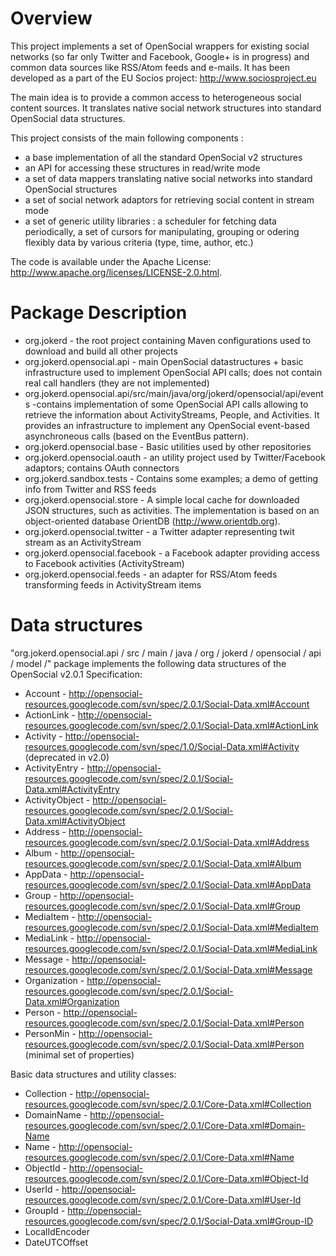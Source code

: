 Overview
=========

This project implements a set of OpenSocial wrappers for existing social
networks (so far only Twitter and Facebook, Google+ is in progress) and common data sources like 
RSS/Atom feeds and e-mails. It has been developed as a part of the EU Socios project: http://www.sociosproject.eu

The main idea is to provide a common access to heterogeneous social
content sources. It translates native social network structures into
standard OpenSocial data structures.

This project consists of the main following components :

- a base implementation of all the standard OpenSocial v2 structures
- an API for accessing these structures in read/write mode
- a set of data mappers translating native social networks into standard
OpenSocial structures
- a set of social network adaptors for retrieving social content in
stream mode
- a set of generic utility libraries : a scheduler for fetching data
periodically, a set of cursors for manipulating, grouping or odering
flexibly data by various criteria (type, time, author, etc.)

The code is available under the Apache License: http://www.apache.org/licenses/LICENSE-2.0.html.

Package Description
=====================
* org.jokerd - the root project containing Maven configurations used
to download and build all other projects
* org.jokerd.opensocial.api - main OpenSocial datastructures + basic
infrastructure used to implement OpenSocial API calls; does not
contain real call handlers (they are not implemented)
* org.jokerd.opensocial.api/src/main/java/org/jokerd/opensocial/api/events -contains implementation of some OpenSocial API calls allowing to retrieve the information about ActivityStreams, People, and Activities. It provides an infrastructure to implement any OpenSocial event-based asynchroneous calls (based on the EventBus pattern).
* org.jokerd.opensocial.base - Basic utilities used by other repositories
* org.jokerd.opensocial.oauth - an utility project used by
Twitter/Facebook adaptors; contains OAuth connectors
* org.jokerd.sandbox.tests - Contains some examples; a demo of getting
info from Twitter and RSS feeds
* org.jokerd.opensocial.store - A simple local cache for downloaded
JSON structures, such as activities. The implementation is based on an
object-oriented database OrientDB (http://www.orientdb.org).
* org.jokerd.opensocial.twitter - a Twitter adapter representing twit
stream as an ActivityStream
* org.jokerd.opensocial.facebook - a Facebook adapter providing access
to Facebook activities (ActivityStream)
* org.jokerd.opensocial.feeds - an adapter for RSS/Atom feeds
transforming feeds in ActivityStream items

Data structures
==============
"org.jokerd.opensocial.api / src / main / java / org / jokerd /
opensocial / api / model /"  package implements the following
data structures of the OpenSocial v2.0.1 Specification:
* Account - http://opensocial-resources.googlecode.com/svn/spec/2.0.1/Social-Data.xml#Account
* ActionLink - http://opensocial-resources.googlecode.com/svn/spec/2.0.1/Social-Data.xml#ActionLink
* Activity - http://opensocial-resources.googlecode.com/svn/spec/1.0/Social-Data.xml#Activity
(deprecated in v2.0)
* ActivityEntry -
http://opensocial-resources.googlecode.com/svn/spec/2.0.1/Social-Data.xml#ActivityEntry
* ActivityObject -
http://opensocial-resources.googlecode.com/svn/spec/2.0.1/Social-Data.xml#ActivityObject
* Address - http://opensocial-resources.googlecode.com/svn/spec/2.0.1/Social-Data.xml#Address
* Album - http://opensocial-resources.googlecode.com/svn/spec/2.0.1/Social-Data.xml#Album
* AppData - http://opensocial-resources.googlecode.com/svn/spec/2.0.1/Social-Data.xml#AppData
* Group - http://opensocial-resources.googlecode.com/svn/spec/2.0.1/Social-Data.xml#Group
* MediaItem - http://opensocial-resources.googlecode.com/svn/spec/2.0.1/Social-Data.xml#MediaItem
* MediaLink - http://opensocial-resources.googlecode.com/svn/spec/2.0.1/Social-Data.xml#MediaLink
* Message - http://opensocial-resources.googlecode.com/svn/spec/2.0.1/Social-Data.xml#Message
* Organization  -
http://opensocial-resources.googlecode.com/svn/spec/2.0.1/Social-Data.xml#Organization
* Person - http://opensocial-resources.googlecode.com/svn/spec/2.0.1/Social-Data.xml#Person
* PersonMin  - http://opensocial-resources.googlecode.com/svn/spec/2.0.1/Social-Data.xml#Person
(minimal set of properties)

Basic data structures and utility classes:
* Collection - http://opensocial-resources.googlecode.com/svn/spec/2.0.1/Core-Data.xml#Collection
* DomainName - http://opensocial-resources.googlecode.com/svn/spec/2.0.1/Core-Data.xml#Domain-Name
* Name -  http://opensocial-resources.googlecode.com/svn/spec/2.0.1/Core-Data.xml#Name
* ObjectId -  http://opensocial-resources.googlecode.com/svn/spec/2.0.1/Core-Data.xml#Object-Id
* UserId - http://opensocial-resources.googlecode.com/svn/spec/2.0.1/Core-Data.xml#User-Id
* GroupId - http://opensocial-resources.googlecode.com/svn/spec/2.0.1/Social-Data.xml#Group-ID
* LocalIdEncoder
* DateUTCOffset

